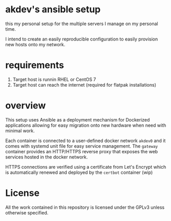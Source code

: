 akdev's ansible setup
=====================

this my personal setup for the multiple servers I manage on my personal
time.

I intend to create an easily reproducible configuration to easily provision
new hosts onto my network.

requirements
============

1. Target host is runnin RHEL or CentOS 7
2. Target host can reach the internet (required for flatpak installations)

overview
========

This setup uses Ansible as a deployment mechanism for Dockerized applications
allowing for easy migration onto new hardware when need with minimal work.

Each container is connected to a user-defined docker network `akdev0` and it comes with
systemd unit file for easy service management. The `gateway` container provides an HTTP/HTTPS
reverse proxy that exposes the web services hosted in the docker network.

HTTPS connections are verified using a certificate from Let's Encrypt which is automatically renewed
and deployed by the `certbot` container (wip)

License
=======

All the work contained in this repository is licensed under the GPLv3 unless otherwise specified.

